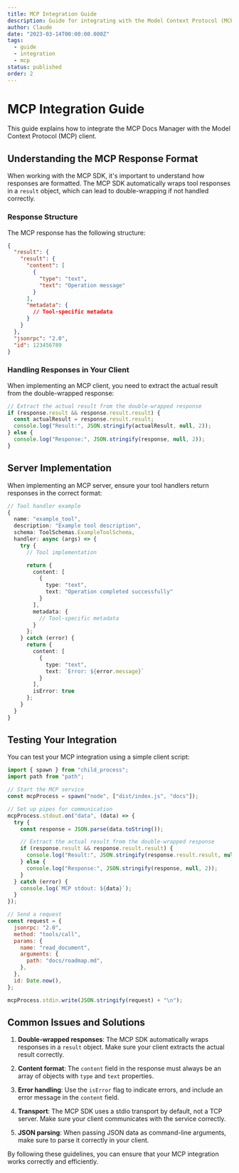```yaml
---
title: MCP Integration Guide
description: Guide for integrating with the Model Context Protocol (MCP)
author: Claude
date: "2023-03-14T00:00:00.000Z"
tags:
  - guide
  - integration
  - mcp
status: published
order: 2
---
```


# MCP Integration Guide

This guide explains how to integrate the MCP Docs Manager with the Model Context Protocol (MCP) client.

## Understanding the MCP Response Format

When working with the MCP SDK, it's important to understand how responses are formatted. The MCP SDK automatically wraps tool responses in a `result` object, which can lead to double-wrapping if not handled correctly.

### Response Structure

The MCP response has the following structure:

```json
{
  "result": {
    "result": {
      "content": [
        {
          "type": "text",
          "text": "Operation message"
        }
      ],
      "metadata": {
        // Tool-specific metadata
      }
    }
  },
  "jsonrpc": "2.0",
  "id": 123456789
}
```

### Handling Responses in Your Client

When implementing an MCP client, you need to extract the actual result from the double-wrapped response:

```javascript
// Extract the actual result from the double-wrapped response
if (response.result && response.result.result) {
  const actualResult = response.result.result;
  console.log("Result:", JSON.stringify(actualResult, null, 2));
} else {
  console.log("Response:", JSON.stringify(response, null, 2));
}
```

## Server Implementation

When implementing an MCP server, ensure your tool handlers return responses in the correct format:

```typescript
// Tool handler example
{
  name: "example_tool",
  description: "Example tool description",
  schema: ToolSchemas.ExampleToolSchema,
  handler: async (args) => {
    try {
      // Tool implementation

      return {
        content: [
          {
            type: "text",
            text: "Operation completed successfully"
          }
        ],
        metadata: {
          // Tool-specific metadata
        }
      };
    } catch (error) {
      return {
        content: [
          {
            type: "text",
            text: `Error: ${error.message}`
          }
        ],
        isError: true
      };
    }
  }
}
```

## Testing Your Integration

You can test your MCP integration using a simple client script:

```javascript
import { spawn } from "child_process";
import path from "path";

// Start the MCP service
const mcpProcess = spawn("node", ["dist/index.js", "docs"]);

// Set up pipes for communication
mcpProcess.stdout.on("data", (data) => {
  try {
    const response = JSON.parse(data.toString());

    // Extract the actual result from the double-wrapped response
    if (response.result && response.result.result) {
      console.log("Result:", JSON.stringify(response.result.result, null, 2));
    } else {
      console.log("Response:", JSON.stringify(response, null, 2));
    }
  } catch (error) {
    console.log(`MCP stdout: ${data}`);
  }
});

// Send a request
const request = {
  jsonrpc: "2.0",
  method: "tools/call",
  params: {
    name: "read_document",
    arguments: {
      path: "docs/roadmap.md",
    },
  },
  id: Date.now(),
};

mcpProcess.stdin.write(JSON.stringify(request) + "\n");
```

## Common Issues and Solutions

1. **Double-wrapped responses**: The MCP SDK automatically wraps responses in a `result` object. Make sure your client extracts the actual result correctly.

2. **Content format**: The `content` field in the response must always be an array of objects with `type` and `text` properties.

3. **Error handling**: Use the `isError` flag to indicate errors, and include an error message in the `content` field.

4. **Transport**: The MCP SDK uses a stdio transport by default, not a TCP server. Make sure your client communicates with the service correctly.

5. **JSON parsing**: When passing JSON data as command-line arguments, make sure to parse it correctly in your client.

By following these guidelines, you can ensure that your MCP integration works correctly and efficiently.

